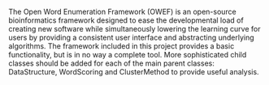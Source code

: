 The Open Word Enumeration Framework (OWEF) is an open-source bioinformatics framework designed to ease the developmental load of creating new software while simultaneously lowering the learning curve for users by providing a consistent user interface and abstracting underlying algorithms. The framework included in this project provides a basic functionality, but is in no way a complete tool. More sophisticated child classes should be added for each of the main parent classes: DataStructure, WordScoring and ClusterMethod to provide useful analysis.